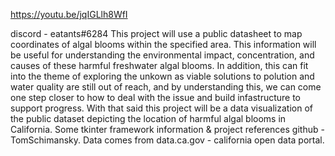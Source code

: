 https://youtu.be/jqIGLlh8WfI

discord - eatants#6284
This project will use a public datasheet to map coordinates of algal blooms within the specified area. This information will be useful for understanding the environmental impact, concentration, and causes of these harmful freshwater algal blooms. In addition, this can fit into the theme of exploring the unkown as viable solutions to polution and water quality are still out of reach, and by understanding this, we can come one step closer to how to deal with the issue and build infastructure to support progress. With that said this project will be a data visualization of the public dataset depicting the location of harmful algal blooms in California. 
Some tkinter framework information & project references github - TomSchimansky. Data comes from data.ca.gov - california open data portal.
